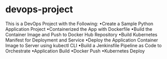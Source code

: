 # devops-project

This is a DevOps Project with the Following:
•Create a Sample Python Application Project
•Containerized the App with Dockerfile
•Build the Container Image and Push to Docker Hub Repository
•Build Kubernetes Manifest for Deployment and Service
•Deploy the Application Container Image to Server using kubectl CLI
•Build a Jenkinsfile Pipeline as Code to Orchestrate
•Application Build
•Docker Push
•Kubernetes Deploy
